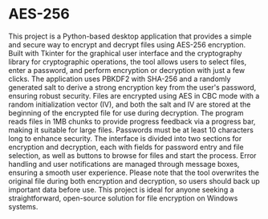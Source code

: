 # AES-256
This project is a Python-based desktop application that provides a simple and secure way to encrypt and decrypt files using AES-256 encryption. Built with Tkinter for the graphical user interface and the cryptography library for cryptographic operations, the tool allows users to select files, enter a password, and perform encryption or decryption with just a few clicks. The application uses PBKDF2 with SHA-256 and a randomly generated salt to derive a strong encryption key from the user's password, ensuring robust security. Files are encrypted using AES in CBC mode with a random initialization vector (IV), and both the salt and IV are stored at the beginning of the encrypted file for use during decryption. The program reads files in 1MB chunks to provide progress feedback via a progress bar, making it suitable for large files. Passwords must be at least 10 characters long to enhance security. The interface is divided into two sections for encryption and decryption, each with fields for password entry and file selection, as well as buttons to browse for files and start the process. Error handling and user notifications are managed through message boxes, ensuring a smooth user experience. Please note that the tool overwrites the original file during both encryption and decryption, so users should back up important data before use. This project is ideal for anyone seeking a straightforward, open-source solution for file encryption on Windows systems.
